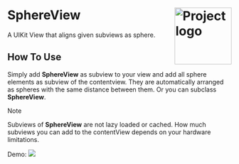 <h1> SphereView
  <img align="right" alt="Project logo" src="../assets/Icon.png" width=128px>
</h1>

A UIKit View that aligns given subviews as sphere.

## How To Use
Simply add **SphereView** as subview to your view and add all sphere elements as subview of the contentview. They are automatically arranged as spheres with the same distance between them. Or you can subclass **SphereView**.

> [!NOTE]  
> Subviews of **SphereView** are not lazy loaded or cached. How much subviews you can add to the contentView depends on your hardware limitations.

Demo:
![](../assets/Demo.gif)
